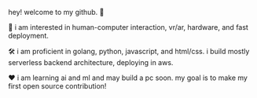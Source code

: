 hey! welcome to my github. 👋

🧠 i am interested in human-computer interaction, vr/ar, hardware, and fast deployment.  

🛠 i am proficient in golang, python, javascript, and html/css. i build mostly serverless backend architecture, deploying in aws. 

❤ i am learning ai and ml and may build a pc soon. my goal is to make my first open source contribution!

<!---
erayreray/erayreray is a ✨ special ✨ repository because its `README.md` (this file) appears on your GitHub profile.
You can click the Preview link to take a look at your changes.
--->
